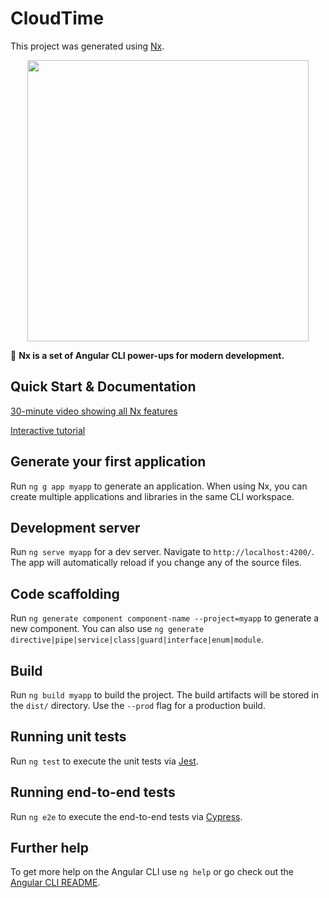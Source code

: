 # CloudTime

This project was generated using [Nx](https://nx.dev).

<p align="center"><img src="https://raw.githubusercontent.com/nrwl/nx/master/nx-logo.png" width="450"></p>

🔎 **Nx is a set of Angular CLI power-ups for modern development.**

## Quick Start & Documentation

[30-minute video showing all Nx features](https://nx.dev/getting-started/what-is-nx)

[Interactive tutorial](https://nx.dev/tutorial/01-create-application)

## Generate your first application

Run `ng g app myapp` to generate an application. When using Nx, you can create multiple applications and libraries in the same CLI workspace.

## Development server

Run `ng serve myapp` for a dev server. Navigate to `http://localhost:4200/`. The app will automatically reload if you change any of the source files.

## Code scaffolding

Run `ng generate component component-name --project=myapp` to generate a new component. You can also use `ng generate directive|pipe|service|class|guard|interface|enum|module`.

## Build

Run `ng build myapp` to build the project. The build artifacts will be stored in the `dist/` directory. Use the `--prod` flag for a production build.

## Running unit tests

Run `ng test` to execute the unit tests via [Jest](https://karma-runner.github.io).

## Running end-to-end tests

Run `ng e2e` to execute the end-to-end tests via [Cypress](http://www.protractortest.org/).

## Further help

To get more help on the Angular CLI use `ng help` or go check out the [Angular CLI README](https://github.com/angular/angular-cli/blob/master/README.md).
